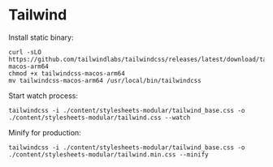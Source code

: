 # Tailwind

Install static binary:

    curl -sLO https://github.com/tailwindlabs/tailwindcss/releases/latest/download/tailwindcss-macos-arm64
    chmod +x tailwindcss-macos-arm64
    mv tailwindcss-macos-arm64 /usr/local/bin/tailwindcss

Start watch process:

    tailwindcss -i ./content/stylesheets-modular/tailwind_base.css -o ./content/stylesheets-modular/tailwind.css --watch

Minify for production:

    tailwindcss -i ./content/stylesheets-modular/tailwind_base.css -o ./content/stylesheets-modular/tailwind.min.css --minify
